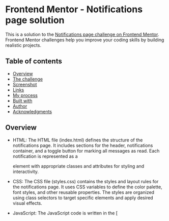 # Frontend Mentor - Notifications page solution

This is a solution to the [Notifications page challenge on Frontend Mentor](https://www.frontendmentor.io/challenges/notifications-page-DqK5QAmKbC). Frontend Mentor challenges help you improve your coding skills by building realistic projects.

## Table of contents

- [Overview](#overview)
- [The challenge](#the-challenge)
- [Screenshot](#screenshot)
- [Links](#links)
- [My process](#my-process)
- [Built with](#built-with)
- [Author](#author)
- [Acknowledgments](#acknowledgments)

## Overview

- HTML: The HTML file (index.html) defines the structure of the notifications page. It includes sections for the header, notifications container, and a toggle button for marking all messages as read. Each notification is represented as a <div> element with appropriate classes and attributes for styling and interactivity.

- CSS: The CSS file (styles.css) contains the styles and layout rules for the notifications page. It uses CSS variables to define the color palette, font styles, and other reusable properties. The styles are organized using class selectors to target specific elements and apply desired visual effects.

- JavaScript: The JavaScript code is written in the [<script>] tag within the HTML file. It starts by selecting the necessary elements from the page using query selectors. Then, it adds event listeners to handle user interactions. The code counts the number of unread messages, updates the count when a message is marked as read, and provides a function to mark all messages as read.

### The challenge

Users should be able to:

- Distinguish between "unread" and "read" notifications
- Select "Mark all as read" to toggle the visual state of the unread notifications and set the number of unread messages to zero
- View the optimal layout for the interface depending on their device's screen size
- See hover and focus states for all interactive elements on the page

### Screenshot

![](./assets/images/Screenshot.png)

### Links

- Solution URL: ( https://www.frontendmentor.io/solutions/notifications-page-using-flexbox-CVaD_BKqyW)
- Live Site URL: (https://notifications-page-rho-ebon.vercel.app/)

## My process

The process of creating the Notifications Page involved the following steps:

- Design: The initial design and layout for the notifications page were provided by Frontend Mentor. This design served as the starting point for building the page.

- HTML Structure: The HTML structure was created to define the overall layout of the notifications page. The necessary elements, such as the header, notifications container, and toggle button, were included.

- CSS Styling: The CSS file was developed to apply styles to the HTML elements and achieve the desired visual appearance. CSS variables were used to define the color palette and font styles for easy customization.

- JavaScript Interactivity: JavaScript code was added to make the notifications page interactive. Event listeners were attached to handle user actions, such as clicking on a notification to mark it as read or clicking the "Mark all as read" button. The code dynamically updates the unread message count and applies appropriate styling changes to the notifications.

- Testing and Refinement: The notifications page was tested in different web browsers and screen sizes to ensure compatibility and responsiveness. Any bugs or issues were identified and fixed during this stage. The code was refined for optimal performance and maintainability.

### Built with

- Semantic HTML5 markup
- CSS custom properties
- Flexbox
- CSS Grid
- Mobile-first workflow
- Vanilla JavaScript

## Author

- Frontend Mentor - [@dirudeen](https://www.frontendmentor.io/profile/dirudeen)
- Twitter - [@deenboi22](https://www.twitter.com/deenboi22)

## Acknowledgments

I would like to express my sincere appreciation to Fronted-Mentor for providing me with the invaluable opportunity to utilize their projects for practice and skill development as a frontend engineer. I am particularly grateful for the opportunity to receive feedback and learn from experienced mentors and fellow developers within the Fronted-Mentor community. The constructive criticism and encouragement have motivated me to constantly improve my work and strive for excellence. I am truly thankful for the exceptional learning and growth opportunities provided by Fronted-Mentor. It has been an invaluable resource for my professional development, and I am sincerely grateful for their commitment to nurturing the next generation of frontend developers.
